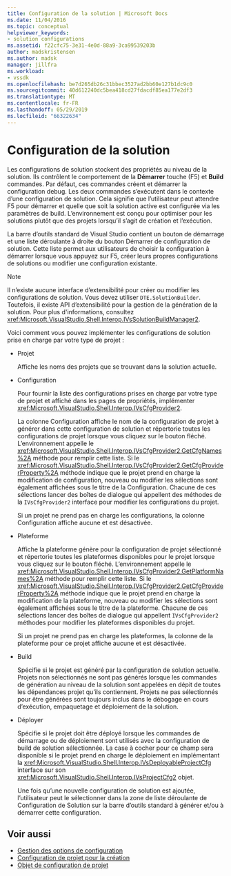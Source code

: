 ```yaml
---
title: Configuration de la solution | Microsoft Docs
ms.date: 11/04/2016
ms.topic: conceptual
helpviewer_keywords:
- solution configurations
ms.assetid: f22cfc75-3e31-4e0d-88a9-3ca99539203b
author: madskristensen
ms.author: madsk
manager: jillfra
ms.workload:
- vssdk
ms.openlocfilehash: be7d265db26c31bbec3527ad2bb60e127b1dc9c0
ms.sourcegitcommit: 40d612240dc5bea418cd27fdacdf85ea177e2df3
ms.translationtype: MT
ms.contentlocale: fr-FR
ms.lasthandoff: 05/29/2019
ms.locfileid: "66322634"
---
```

# <a name="solution-configuration"></a>Configuration de la solution
Les configurations de solution stockent des propriétés au niveau de la solution. Ils contrôlent le comportement de la **Démarrer** touche (F5) et **Build** commandes. Par défaut, ces commandes créent et démarrer la configuration debug. Les deux commandes s’exécutent dans le contexte d’une configuration de solution. Cela signifie que l’utilisateur peut attendre F5 pour démarrer et quelle que soit la solution active est configurée via les paramètres de build. L’environnement est conçu pour optimiser pour les solutions plutôt que des projets lorsqu’il s’agit de création et l’exécution.

 La barre d’outils standard de Visual Studio contient un bouton de démarrage et une liste déroulante à droite du bouton Démarrer de configuration de solution. Cette liste permet aux utilisateurs de choisir la configuration à démarrer lorsque vous appuyez sur F5, créer leurs propres configurations de solutions ou modifier une configuration existante.

> [!NOTE]
> Il n’existe aucune interface d’extensibilité pour créer ou modifier les configurations de solution. Vous devez utiliser `DTE.SolutionBuilder`. Toutefois, il existe API d’extensibilité pour la gestion de la génération de la solution. Pour plus d'informations, consultez <xref:Microsoft.VisualStudio.Shell.Interop.IVsSolutionBuildManager2>.

 Voici comment vous pouvez implémenter les configurations de solution prise en charge par votre type de projet :

- Projet

   Affiche les noms des projets que se trouvant dans la solution actuelle.

- Configuration

   Pour fournir la liste des configurations prises en charge par votre type de projet et affiché dans les pages de propriétés, implémenter <xref:Microsoft.VisualStudio.Shell.Interop.IVsCfgProvider2>.

   La colonne Configuration affiche le nom de la configuration de projet à générer dans cette configuration de solution et répertorie toutes les configurations de projet lorsque vous cliquez sur le bouton fléché. L’environnement appelle le <xref:Microsoft.VisualStudio.Shell.Interop.IVsCfgProvider2.GetCfgNames%2A> méthode pour remplir cette liste. Si le <xref:Microsoft.VisualStudio.Shell.Interop.IVsCfgProvider2.GetCfgProviderProperty%2A> méthode indique que le projet prend en charge la modification de configuration, nouveau ou modifier les sélections sont également affichées sous le titre de la Configuration. Chacune de ces sélections lancer des boîtes de dialogue qui appellent des méthodes de la `IVsCfgProvider2` interface pour modifier les configurations du projet.

   Si un projet ne prend pas en charge les configurations, la colonne Configuration affiche aucune et est désactivée.

- Plateforme

   Affiche la plateforme génère pour la configuration de projet sélectionné et répertorie toutes les plateformes disponibles pour le projet lorsque vous cliquez sur le bouton fléché. L’environnement appelle le <xref:Microsoft.VisualStudio.Shell.Interop.IVsCfgProvider2.GetPlatformNames%2A> méthode pour remplir cette liste. Si le <xref:Microsoft.VisualStudio.Shell.Interop.IVsCfgProvider2.GetCfgProviderProperty%2A> méthode indique que le projet prend en charge la modification de la plateforme, nouveau ou modifier les sélections sont également affichées sous le titre de la plateforme. Chacune de ces sélections lancer des boîtes de dialogue qui appellent `IVsCfgProvider2` méthodes pour modifier les plateformes disponibles du projet.

   Si un projet ne prend pas en charge les plateformes, la colonne de la plateforme pour ce projet affiche aucune et est désactivée.

- Build

   Spécifie si le projet est généré par la configuration de solution actuelle. Projets non sélectionnés ne sont pas générés lorsque les commandes de génération au niveau de la solution sont appelées en dépit de toutes les dépendances projet qu’ils contiennent. Projets ne pas sélectionnés pour être générées sont toujours inclus dans le débogage en cours d’exécution, empaquetage et déploiement de la solution.

- Déployer

   Spécifie si le projet doit être déployé lorsque les commandes de démarrage ou de déploiement sont utilisés avec la configuration de build de solution sélectionnée. La case à cocher pour ce champ sera disponible si le projet prend en charge le déploiement en implémentant la <xref:Microsoft.VisualStudio.Shell.Interop.IVsDeployableProjectCfg> interface sur son <xref:Microsoft.VisualStudio.Shell.Interop.IVsProjectCfg2> objet.

  Une fois qu’une nouvelle configuration de solution est ajoutée, l’utilisateur peut le sélectionner dans la zone de liste déroulante de Configuration de Solution sur la barre d’outils standard à générer et/ou à démarrer cette configuration.

## <a name="see-also"></a>Voir aussi
- [Gestion des options de configuration](../../extensibility/internals/managing-configuration-options.md)
- [Configuration de projet pour la création](../../extensibility/internals/project-configuration-for-building.md)
- [Objet de configuration de projet](../../extensibility/internals/project-configuration-object.md)